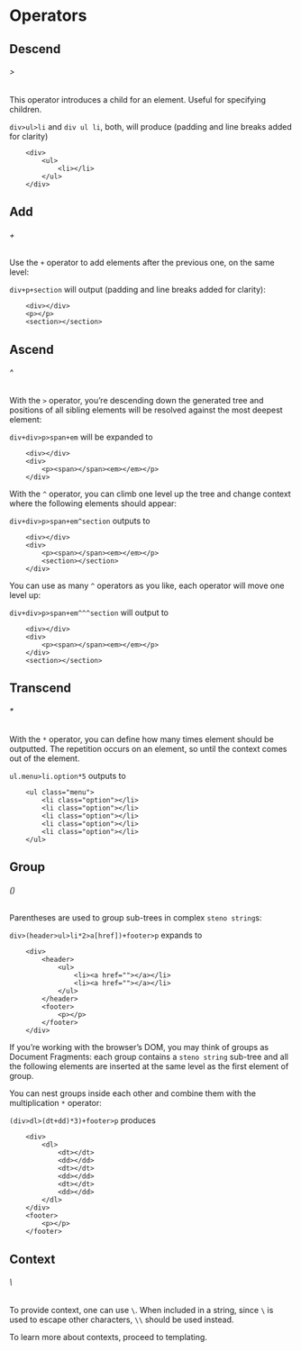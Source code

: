 # Operators

## Descend
###### >

This operator introduces a child for an element. Useful for specifying children.

`div>ul>li` and `div ul li`, both, will produce (padding and line breaks added for clarity)
````
    <div>
        <ul>
            <li></li>
        </ul>
    </div>
````

## Add
###### +

Use the `+` operator to add elements after the previous one, on the same level:

`div+p+section` will output (padding and line breaks added for clarity):
````
    <div></div>
    <p></p>
    <section></section>
````

## Ascend
###### ^

With the `>` operator, you’re descending down the generated tree and positions of all sibling elements will be resolved against the most deepest element:

`div+div>p>span+em` will be expanded to
````
    <div></div>
    <div>
        <p><span></span><em></em></p>
    </div>
````

With the `^` operator, you can climb one level up the tree and change context where the following elements should appear:

`div+div>p>span+em^section` outputs to
````
    <div></div>
    <div>
        <p><span></span><em></em></p>
        <section></section>
    </div>
````

You can use as many `^` operators as you like, each operator will move one level up:

`div+div>p>span+em^^^section` will output to
````
    <div></div>
    <div>
        <p><span></span><em></em></p>
    </div>
    <section></section>
````

## Transcend
###### *

With the `*` operator, you can define how many times element should be outputted. The repetition occurs on an element, so until the context comes out of the element.

`ul.menu>li.option*5` outputs to
````
    <ul class="menu">
        <li class="option"></li>
        <li class="option"></li>
        <li class="option"></li>
        <li class="option"></li>
        <li class="option"></li>
    </ul>
````

## Group
###### ()

Parentheses are used to group sub-trees in complex `steno string`s:

`div>(header>ul>li*2>a[href])+footer>p` expands to
````
    <div>
        <header>
            <ul>
                <li><a href=""></a></li>
                <li><a href=""></a></li>
            </ul>
        </header>
        <footer>
            <p></p>
        </footer>
    </div>
````

If you’re working with the browser’s DOM, you may think of groups as Document Fragments: each group contains a `steno string` sub-tree and all the following elements are inserted at the same level as the first element of group.

You can nest groups inside each other and combine them with the multiplication `*` operator:

`(div>dl>(dt+dd)*3)+footer>p` produces
````
    <div>
        <dl>
            <dt></dt>
            <dd></dd>
            <dt></dt>
            <dd></dd>
            <dt></dt>
            <dd></dd>
        </dl>
    </div>
    <footer>
        <p></p>
    </footer>
````

## Context
###### \

To provide context, one can use `\`. When included in a string, since `\` is used to escape other characters, `\\` should be used instead.

To learn more about contexts, proceed to templating.
